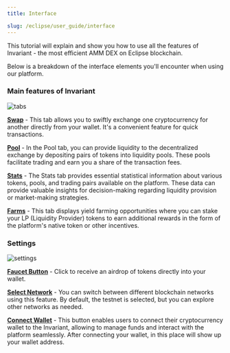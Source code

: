 ```yaml
---
title: Interface

slug: /eclipse/user_guide/interface
---
```


This tutorial will explain and show you how to use all the features of Invariant - the most efficient AMM DEX on Eclipse blockchain.

Below is a breakdown of the interface elements you'll encounter when using our platform.

### Main features of Invariant

![tabs](/img/docs/app/tabs.png)

[**Swap**](/docs/eclipse/user_guide/how_to_swap) - This tab allows you to swiftly exchange one cryptocurrency for another directly from your wallet. It's a convenient feature for quick transactions.

[**Pool**](/docs/eclipse/user_guide/how_to_add_liquidity) - In the Pool tab, you can provide liquidity to the decentralized exchange by depositing pairs of tokens into liquidity pools. These pools facilitate trading and earn you a share of the transaction fees.

[**Stats**](/docs/eclipse/user_guide/stats) - The Stats tab provides essential statistical information about various tokens, pools, and trading pairs available on the platform. These data can provide valuable insights for decision-making regarding liquidity provision or market-making strategies.

[**Farms**](/docs/eclipse/user_guide/interface) - This tab displays yield farming opportunities where you can stake your LP (Liquidity Provider) tokens to earn additional rewards in the form of the platform's native token or other incentives.

### Settings

![settings](/img/docs/app/eclipse_settings.png)

[**Faucet Button**](/eclipse/user_guide/faucet) - Click to receive an airdrop of tokens directly into your wallet.

<!-- [**RPC**](/docs/rpc) - You can switch between different RPC providers using this button. -->

[**Select Network**](/docs/eclipse/user_guide/networks) - You can switch between different blockchain networks using this feature. By default, the testnet is selected, but you can explore other networks as needed.

[**Connect Wallet**](/docs/eclipse/user_guide/how_to_connect_your_wallet) - This button enables users to connect their cryptocurrency wallet to the Invariant, allowing to manage funds and interact with the platform seamlessly. After connecting your wallet, in this place will show up your wallet address.
